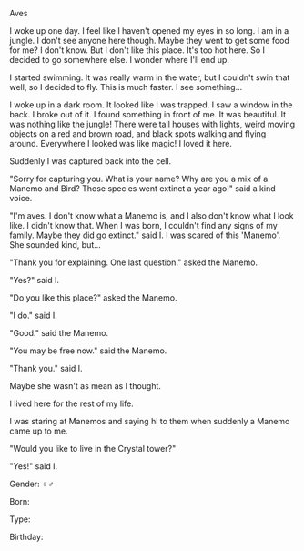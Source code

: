 Aves

I woke up one day. I feel like I haven't opened my eyes in so long. I am in a jungle. I don't see anyone here though. Maybe they went to get some food for me? I don't know. But I don't like this place. It's too hot here. So I decided to go somewhere else. I wonder where I'll end up.

I started swimming. It was really warm in the water, but I couldn't swin that well, so I decided to fly. This is much faster. I see something... 

I woke up in a dark room. It looked like I was trapped. I saw a window in the back. I broke out of it. I found something in front of me. It was beautiful. It was nothing like the jungle! There were tall houses with lights, weird moving objects on a red and brown road, and black spots walking and flying around. Everywhere I looked was like magic! I loved it here. 

Suddenly I was captured back into the cell.

"Sorry for capturing you. What is your name? Why are you a mix of a Manemo and Bird? Those species went extinct a year ago!" said a kind voice.

"I'm aves. I don't know what a Manemo is, and I also don't know what I look like. I didn't know that. When I was born, I couldn't find any signs of my family. Maybe they did go extinct." said I. I was scared of this 'Manemo'. She sounded kind, but...

"Thank you for explaining. One last question." asked the Manemo.

"Yes?" said I.

"Do you like this place?" asked the Manemo.

"I do." said I.

"Good." said the Manemo.

"You may be free now." said the Manemo.

"Thank you." said I.

Maybe she wasn't as mean as I thought.

I lived here for the rest of my life. 

I was staring at Manemos and saying hi to them when suddenly a Manemo came up to me.

"Would you like to live in the Crystal tower?"

"Yes!" said I.

Gender: ♀♂

Born: 

Type: 

Birthday: 
